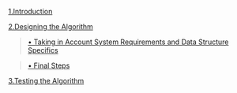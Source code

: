 [1.Introduction](intro.md)

[2.Designing the Algorithm](designing.md)

> [• Taking in Account System Requirements and Data Structure Specifics](./design.md#taking-in-account-the-data-structure's-specifics)

> [• Final Steps](./design.md#final-steps)

[3.Testing the Algorithm](testing.md)